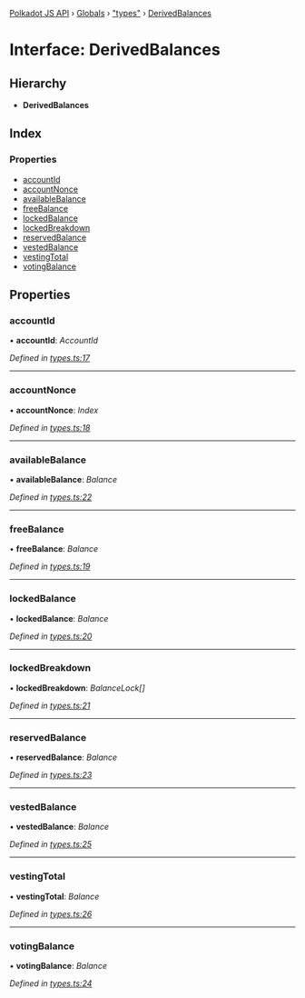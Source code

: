 [Polkadot JS API](../README.md) › [Globals](../globals.md) › ["types"](../modules/_types_.md) › [DerivedBalances](_types_.derivedbalances.md)

# Interface: DerivedBalances

## Hierarchy

* **DerivedBalances**

## Index

### Properties

* [accountId](_types_.derivedbalances.md#accountid)
* [accountNonce](_types_.derivedbalances.md#accountnonce)
* [availableBalance](_types_.derivedbalances.md#availablebalance)
* [freeBalance](_types_.derivedbalances.md#freebalance)
* [lockedBalance](_types_.derivedbalances.md#lockedbalance)
* [lockedBreakdown](_types_.derivedbalances.md#lockedbreakdown)
* [reservedBalance](_types_.derivedbalances.md#reservedbalance)
* [vestedBalance](_types_.derivedbalances.md#vestedbalance)
* [vestingTotal](_types_.derivedbalances.md#vestingtotal)
* [votingBalance](_types_.derivedbalances.md#votingbalance)

## Properties

###  accountId

• **accountId**: *AccountId*

*Defined in [types.ts:17](https://github.com/polkadot-js/api/blob/2371d6a29c/packages/api-derive/src/types.ts#L17)*

___

###  accountNonce

• **accountNonce**: *Index*

*Defined in [types.ts:18](https://github.com/polkadot-js/api/blob/2371d6a29c/packages/api-derive/src/types.ts#L18)*

___

###  availableBalance

• **availableBalance**: *Balance*

*Defined in [types.ts:22](https://github.com/polkadot-js/api/blob/2371d6a29c/packages/api-derive/src/types.ts#L22)*

___

###  freeBalance

• **freeBalance**: *Balance*

*Defined in [types.ts:19](https://github.com/polkadot-js/api/blob/2371d6a29c/packages/api-derive/src/types.ts#L19)*

___

###  lockedBalance

• **lockedBalance**: *Balance*

*Defined in [types.ts:20](https://github.com/polkadot-js/api/blob/2371d6a29c/packages/api-derive/src/types.ts#L20)*

___

###  lockedBreakdown

• **lockedBreakdown**: *BalanceLock[]*

*Defined in [types.ts:21](https://github.com/polkadot-js/api/blob/2371d6a29c/packages/api-derive/src/types.ts#L21)*

___

###  reservedBalance

• **reservedBalance**: *Balance*

*Defined in [types.ts:23](https://github.com/polkadot-js/api/blob/2371d6a29c/packages/api-derive/src/types.ts#L23)*

___

###  vestedBalance

• **vestedBalance**: *Balance*

*Defined in [types.ts:25](https://github.com/polkadot-js/api/blob/2371d6a29c/packages/api-derive/src/types.ts#L25)*

___

###  vestingTotal

• **vestingTotal**: *Balance*

*Defined in [types.ts:26](https://github.com/polkadot-js/api/blob/2371d6a29c/packages/api-derive/src/types.ts#L26)*

___

###  votingBalance

• **votingBalance**: *Balance*

*Defined in [types.ts:24](https://github.com/polkadot-js/api/blob/2371d6a29c/packages/api-derive/src/types.ts#L24)*
